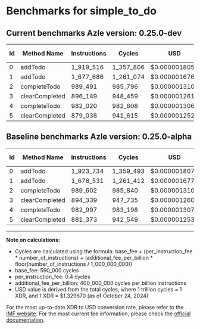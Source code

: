 # Benchmarks for simple_to_do

## Current benchmarks Azle version: 0.25.0-dev

| Id  | Method Name    | Instructions | Cycles    | USD           | USD/Million Calls | Change                            |
| --- | -------------- | ------------ | --------- | ------------- | ----------------- | --------------------------------- |
| 0   | addTodo        | 1_919_516    | 1_357_806 | $0.0000018054 | $1.80             | <font color="green">-4_218</font> |
| 1   | addTodo        | 1_677_686    | 1_261_074 | $0.0000016768 | $1.67             | <font color="green">-845</font>   |
| 2   | completeTodo   | 989_491      | 985_796   | $0.0000013108 | $1.31             | <font color="green">-111</font>   |
| 3   | clearCompleted | 896_149      | 948_459   | $0.0000012611 | $1.26             | <font color="red">+1_810</font>   |
| 4   | completeTodo   | 982_020      | 982_808   | $0.0000013068 | $1.30             | <font color="green">-977</font>   |
| 5   | clearCompleted | 879_038      | 941_615   | $0.0000012520 | $1.25             | <font color="green">-2_335</font> |

## Baseline benchmarks Azle version: 0.25.0-alpha

| Id  | Method Name    | Instructions | Cycles    | USD           | USD/Million Calls |
| --- | -------------- | ------------ | --------- | ------------- | ----------------- |
| 0   | addTodo        | 1_923_734    | 1_359_493 | $0.0000018077 | $1.80             |
| 1   | addTodo        | 1_678_531    | 1_261_412 | $0.0000016773 | $1.67             |
| 2   | completeTodo   | 989_602      | 985_840   | $0.0000013108 | $1.31             |
| 3   | clearCompleted | 894_339      | 947_735   | $0.0000012602 | $1.26             |
| 4   | completeTodo   | 982_997      | 983_198   | $0.0000013073 | $1.30             |
| 5   | clearCompleted | 881_373      | 942_549   | $0.0000012533 | $1.25             |

---

**Note on calculations:**

- Cycles are calculated using the formula: base_fee + (per_instruction_fee \* number_of_instructions) + (additional_fee_per_billion \* floor(number_of_instructions / 1_000_000_000))
- base_fee: 590_000 cycles
- per_instruction_fee: 0.4 cycles
- additional_fee_per_billion: 400_000_000 cycles per billion instructions
- USD value is derived from the total cycles, where 1 trillion cycles = 1 XDR, and 1 XDR = $1.329670 (as of October 24, 2024)

For the most up-to-date XDR to USD conversion rate, please refer to the [IMF website](https://www.imf.org/external/np/fin/data/rms_sdrv.aspx).
For the most current fee information, please check the [official documentation](https://internetcomputer.org/docs/current/developer-docs/gas-cost#execution).
